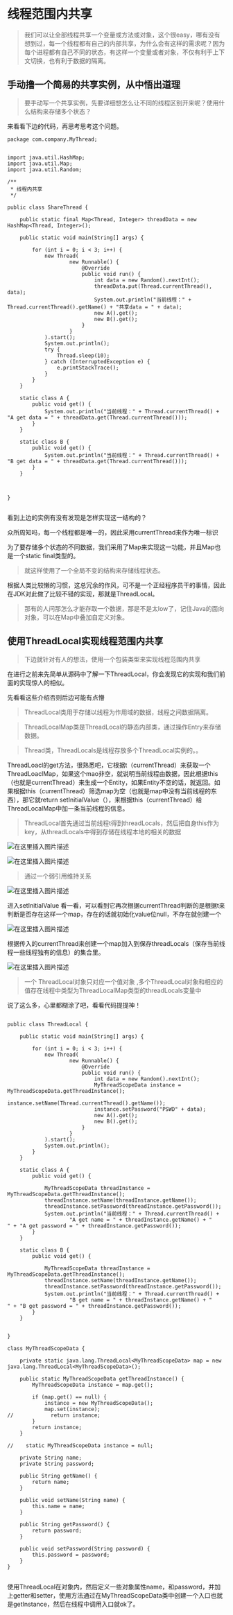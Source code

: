 # 线程范围内共享

> 我们可以让全部线程共享一个变量或方法或对象，这个很easy，哪有没有想到过，每一个线程都有自己的内部共享，为什么会有这样的需求呢？因为每个进程都有自己不同的状态，有这样一个变量或者对象，不仅有利于上下文切换，也有利于数据的隔离。

## 手动撸一个简易的共享实例，从中悟出道理

> 要手动写一个共享实例，先要详细想怎么让不同的线程区别开来呢？使用什么结构来存储多个状态？

来看看下边的代码，再思考思考这个问题。

```
package com.company.MyThread;


import java.util.HashMap;
import java.util.Map;
import java.util.Random;

/**
 * 线程内共享
 */

public class ShareThread {
    
    public static final Map<Thread, Integer> threadData = new HashMap<Thread, Integer>();

    public static void main(String[] args) {

        for (int i = 0; i < 3; i++) {
            new Thread(
                    new Runnable() {
                        @Override
                        public void run() {
                            int data = new Random().nextInt();
                            threadData.put(Thread.currentThread(), data);
                            System.out.println("当前线程：" + Thread.currentThread().getName() + "共享data = " + data);
                            new A().get();
                            new B().get();
                        }
                    }
            ).start();
            System.out.println();
            try {
                Thread.sleep(10);
            } catch (InterruptedException e) {
                e.printStackTrace();
            }
        }
    }

    static class A {
        public void get() {
            System.out.println("当前线程：" + Thread.currentThread() + "A get data = " + threadData.get(Thread.currentThread()));
        }
    }

    static class B {
        public void get() {
            System.out.println("当前线程：" + Thread.currentThread() + "B get data = " + threadData.get(Thread.currentThread()));
        }
    }



}


```

看到上边的实例有没有发现是怎样实现这一结构的？

众所周知吗，每一个线程都是唯一的，因此采用currentThread来作为唯一标识

为了要存储多个状态的不同数据，我们采用了Map来实现这一功能，并且Map也是一个static final类型的。

> 就这样使用了一个全局不变的结构来存储线程状态。

根据人类比较懒的习惯，这总冗余的作风，可不是一个正经程序员干的事情，因此在JDK对此做了比较不错的实现，那就是ThreadLocal。

> 那有的人问那怎么才能存取一个数据，那是不是太low了，记住Java的面向对象，可以在Map中叠加自定义对象。

## 使用ThreadLocal实现线程范围内共享

> 下边就针对有人的想法，使用一个包装类型来实现线程范围内共享

在进行之前来先简单从源码中了解一下ThreadLocal，你会发现它的实现和我们前面的实现惊人的相似。

先看看这些介绍否则后边可能有点懵

> ThreadLocal类用于存储以线程为作用域的数据，线程之间数据隔离。 

> ThreadLocalMap类是ThreadLocal的静态内部类，通过操作Entry来存储数据。 

> Thread类，ThreadLocals是线程存放多个ThreadLocal实例的。。 


ThreadLoacl的get方法，很熟悉吧，它根据t（currentThread）来获取一个ThreadLoaclMap，如果这个mao非空，就说明当前线程由数据，因此根据this（也就是currentThread）来生成一个Entity，如果Entity不空的话，就返回。如果根据this（currentThread）筛选map为空（也就是map中没有当前线程的东西），那它就return setInitialValue（），来根据this（currentThread）给ThreadLocalMap中加一条当前线程的信息。

> ThreadLocal首先通过当前线程t得到threadLocals，然后把自身this作为key，从threadLocals中得到存储在线程本地的相关的数据

![在这里插入图片描述](https://img-blog.csdnimg.cn/20190408223437439.png?x-oss-process=image/watermark,type_ZmFuZ3poZW5naGVpdGk,shadow_10,text_aHR0cHM6Ly9ibG9nLmNzZG4ubmV0L3FxXzQyNjA1OTY4,size_16,color_FFFFFF,t_70)

![在这里插入图片描述](https://img-blog.csdnimg.cn/20190408231744598.png)


> 通过一个弱引用维持关系

![在这里插入图片描述](https://img-blog.csdnimg.cn/20190408225152535.png?x-oss-process=image/watermark,type_ZmFuZ3poZW5naGVpdGk,shadow_10,text_aHR0cHM6Ly9ibG9nLmNzZG4ubmV0L3FxXzQyNjA1OTY4,size_16,color_FFFFFF,t_70)


进入setInitialValue 看一看，可以看到它再次根据currentThread判断的是根据t来判断是否存在这样一个map，存在的话就初始化value位null，不存在就创建一个

![在这里插入图片描述](https://img-blog.csdnimg.cn/20190408224612761.png?x-oss-process=image/watermark,type_ZmFuZ3poZW5naGVpdGk,shadow_10,text_aHR0cHM6Ly9ibG9nLmNzZG4ubmV0L3FxXzQyNjA1OTY4,size_16,color_FFFFFF,t_70)

根据传入的currentThread来创建一个map加入到保存threadLocals（保存当前线程一些线程独有的信息）的集合里。

![在这里插入图片描述](https://img-blog.csdnimg.cn/20190408225435682.png?x-oss-process=image/watermark,type_ZmFuZ3poZW5naGVpdGk,shadow_10,text_aHR0cHM6Ly9ibG9nLmNzZG4ubmV0L3FxXzQyNjA1OTY4,size_16,color_FFFFFF,t_70)


> 一个 ThreadLocal对象只对应一个值对象 ,多个ThreadLocal对象和相应的值存在线程中类型为ThreadLocalMap类型的threadLocals变量中

说了这么多，心里都糊涂了吧，看看代码提提神！

```

public class ThreadLocal {

    public static void main(String[] args) {

        for (int i = 0; i < 3; i++) {
            new Thread(
                    new Runnable() {
                        @Override
                        public void run() {
                            int data = new Random().nextInt();
                            MyThreadScopeData instance = MyThreadScopeData.getThreadInstance();
                            instance.setName(Thread.currentThread().getName());
                            instance.setPassword("PSWD" + data);
                            new A().get();
                            new B().get();
                        }
                    }
            ).start();
            System.out.println();
        }
    }

    static class A {
        public void get() {

            MyThreadScopeData threadInstance = MyThreadScopeData.getThreadInstance();
            threadInstance.setName(threadInstance.getName());
            threadInstance.setPassword(threadInstance.getPassword());
            System.out.println("当前线程：" + Thread.currentThread() +
                    "A get name = " + threadInstance.getName() + "    " + "A get password = " + threadInstance.getPassword());
        }
    }

    static class B {
        public void get() {

            MyThreadScopeData threadInstance = MyThreadScopeData.getThreadInstance();
            threadInstance.setName(threadInstance.getName());
            threadInstance.setPassword(threadInstance.getPassword());
            System.out.println("当前线程：" + Thread.currentThread() +
                    "B get name = " + threadInstance.getName() + "    " + "B get password = " + threadInstance.getPassword());
        }
    }


}

class MyThreadScopeData {

    private static java.lang.ThreadLocal<MyThreadScopeData> map = new java.lang.ThreadLocal<MyThreadScopeData>();

    public static MyThreadScopeData getThreadInstance() {
        MyThreadScopeData instance = map.get();

        if (map.get() == null) {
            instance = new MyThreadScopeData();
            map.set(instance);
//            return instance;
        }
        return instance;
    }

//    static MyThreadScopeData instance = null;

    private String name;
    private String password;

    public String getName() {
        return name;
    }

    public void setName(String name) {
        this.name = name;
    }

    public String getPassword() {
        return password;
    }

    public void setPassword(String password) {
        this.password = password;
    }
}


```

 使用ThreadLocal在对象内，然后定义一些对象属性name，和password，并加上getter和setter，使用方法通过在MyThreadScopeData类中创建一个入口也就是getInstance，然后在线程中调用入口就ok了。